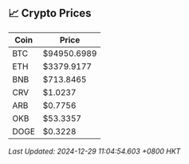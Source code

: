 ## 📈 Crypto Prices

| Coin | Price |
| ---- | ----- |
| BTC | $94950.6989 |
| ETH | $3379.9177 |
| BNB | $713.8465 |
| CRV | $1.0237 |
| ARB | $0.7756 |
| OKB | $53.3357 |
| DOGE | $0.3228 |

_Last Updated: 2024-12-29 11:04:54.603 +0800 HKT_